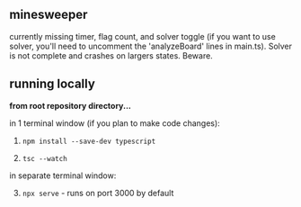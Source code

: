 ## minesweeper

currently missing timer, flag count, and solver toggle (if you want to use solver, you'll need to uncomment the 'analyzeBoard' lines in main.ts). Solver is not complete and crashes on largers states. Beware.

## running locally

**from root repository directory...**

in 1 terminal window (if you plan to make code changes):

1. `npm install --save-dev typescript`

2. `tsc --watch`

in separate terminal window:

3. `npx serve` - runs on port 3000 by default
 
